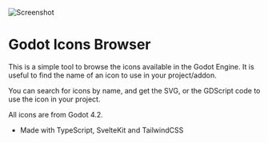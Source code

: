 ![Screenshot](/screenshots/image.png)

# Godot Icons Browser

This is a simple tool to browse the icons available in the Godot Engine. It is useful to find the name of an icon to use in your project/addon.

You can search for icons by name, and get the SVG, or the GDScript code to use the icon in your project.

All icons are from Godot 4.2.

- Made with TypeScript, SvelteKit and TailwindCSS
